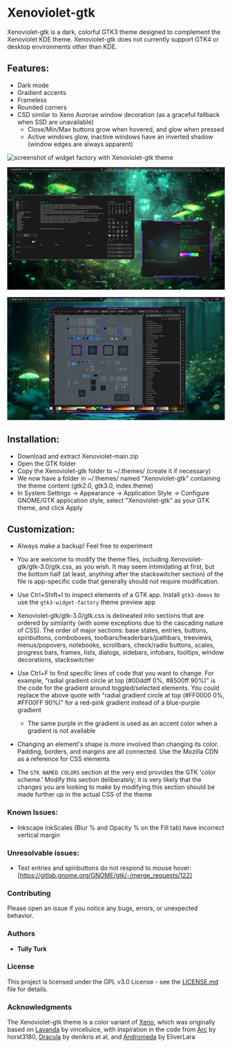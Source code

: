 # Xenoviolet-gtk

Xenoviolet-gtk is a dark, colorful GTK3 theme designed to complement the Xenoviolet KDE theme. Xenoviolet-gtk does not currently support GTK4 or desktop environments other than KDE.

## Features:

- Dark mode
- Gradient accents
- Frameless
- Rounded corners
- CSD similar to Xeno Aurorae window decoration (as a graceful fallback when SSD are unavailable)
    - Close/Min/Max buttons grow when hovered, and glow when pressed
    - Active windows glow, inactive windows have an inverted shadow (window edges are always apparent)

![screenshot of widget factory with Xenoviolet-gtk theme](preview/screenshot-01.png)

![screenshot of widget factory page 2 with Xenoviolet-gtk theme](preview/screenshot-02.png)

![screenshot of Inkscape with Xenoviolet-gtk theme](preview/screenshot-03.png)
    
## Installation:

- Download and extract Xenoviolet-main.zip
- Open the GTK folder
- Copy the Xenoviolet-gtk folder to ~/.themes/ (create it if necessary)
- We now have a folder in ~/.themes/ named "Xenoviolet-gtk" containing the theme content (gtk2.0, gtk3.0, index.theme)
- In System Settings -> Appearance -> Application Style -> Configure GNOME/GTK application style, select "Xenoviolet-gtk" as your GTK theme, and click Apply

## Customization:

- Always make a backup! Feel free to experiment

- You are welcome to modify the theme files, including Xenoviolet-gtk/gtk-3.0/gtk.css, as you wish. It may seem intimidating at first, but the bottom half (at least, anything after the stackswitcher section) of the file is app-specific code that generally should not require modification.

- Use Ctrl+Shift+I to inspect elements of a GTK app. Install `gtk3-demos` to use the `gtk3-widget-factory` theme preview app

- Xenoviolet-gtk/gtk-3.0/gtk.css is delineated into sections that are ordered by similarity (with some exceptions due to the cascading nature of CSS). The order of major sections: base states, entries, buttons, spinbuttons, comboboxes, toolbars/headerbars/pathbars, treeviews, menus/popovers, notebooks, scrollbars, check/radio buttons, scales, progress bars, frames, lists, dialogs, sidebars, infobars, tooltips, window decorations, stackswitcher

- Use Ctrl+F to find specific lines of code that you want to change. For example, "radial gradient circle at top (#00ddff 0%, #8500ff 90%)" is the code for the gradient around toggled/selected elements. You could replace the above quote with "radial gradient circle at top (#FF0000 0%, #FF00FF 90%)" for a red-pink gradient instead of a blue-purple gradient
    - The same purple in the gradient is used as an accent color when a gradient is not available

- Changing an element's shape is more involved than changing its color. Padding, borders, and margins are all connected. Use the Mozilla CDN as a reference for CSS elements

- The `GTK NAMED COLORS` section at the very end provides the GTK 'color scheme.' Modify this section deliberately; it is very likely that the changes you are looking to make by modifying this section should be made further up in the actual CSS of the theme

### Known Issues:

- Inkscape InkScales (Blur % and Opacity % on the Fill tab) have incorrect vertical margin

### Unresolvable issues:

- Text entries and spinbuttons do not respond to mouse hover: [https://gitlab.gnome.org/GNOME/gtk/-/merge_requests/122]

### Contributing

Please open an issue if you notice any bugs, errors, or unexpected behavior.

### Authors

* **Tully Turk**

### License

This project is licensed under the GPL v3.0 License - see the [LICENSE.md](LICENSE.md) file for details.

### Acknowledgments

The Xenoviolet-gtk theme is a color variant of [Xeno](https://github.com/tully-t/Xeno/tree/main/GTK), which was originally based on [Lavanda](https://github.com/vinceliuice/Lavanda-gtk-theme) by vinceliuice, with inspiration in the code from [Arc](https://github.com/horst3180/arc-theme) by horst3180, [Dracula](https://draculatheme.com/gtk) by denikris et al, and [Andromeda](https://github.com/EliverLara/Andromeda-gtk) by EliverLara
